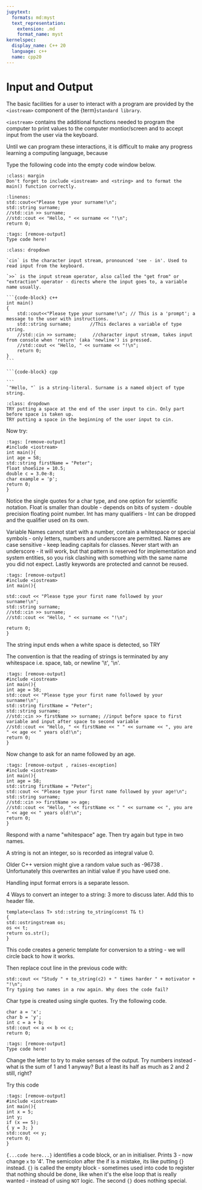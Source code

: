 ```yaml
---
jupytext:
  formats: md:myst
  text_representation:
    extension: .md
    format_name: myst
kernelspec:
  display_name: C++ 20
  language: c++
  name: cpp20
---
```


# Input and Output

The basic facilities for a user to interact with a program are provided by the `<iostream>` component of the {term}`standard library`.

`<iostream>` contains the additional functions needed to program the computer to print values to the computer montior/screen and to accept input from the user via the keyboard.

Until we can program these interactions, it is difficult to make any progress learning a computing language, because 

Type the following code into the empty code window below.

```{tip}
:class: margin
Don't forget to include <iostream> and <string> and to format the main() function correctly.
```

```{code-block} cpp
:linenos: 
std::cout<<"Please type your surname!\n";
std::string surname;
//std::cin >> surname;
//std::cout << "Hello, " << surname << "!\n";
return 0;
```

```{code-cell} c++
:tags: [remove-output]
Type code here!
```




````{admonition} Code Explanation
:class: dropdown

`cin` is the character input stream, pronounced 'see - in'. Used to read input from the keyboard.

`>>` is the input stream operator, also called the "get from" or "extraction" operator - directs where the input goes to, a variable name usually.

```{code-block} c++
int main()
{
	std::cout<<"Please type your surname!\n"; // This is a 'prompt'; a message to the user with instructions.
	std::string surname;       //This declares a variable of type string.
	//std::cin >> surname;		//character input stream, takes input from console when 'return' (aka 'newline') is pressed. 
	//std::cout << "Hello, " << surname << "!\n";
	return 0;
}
```

```{code-block} cpp

```
`"Hello, "` is a string-literal. Surname is a named object of type string.

````
````{exercise}
:class: dropdown
TRY putting a space at the end of the user input to cin. Only part before space is taken up.
TRY putting a space in the beginning of the user input to cin.

````






Now try: 
```{code-cell} c++
:tags: [remove-output]
#include <iostream>
int main(){
int age = 58;
std::string firstName = "Peter";
float shoeSize = 10.5;
double c = 3.0e-8;
char example = 'p';
return 0;
}
```

Notice the single quotes for a char type, and one option for scientific notation.
Float is smaller than double - depends on bits of system - double precision floating point number.
Int has many qualifiers - Int can be dropped and the qualifier used on its own.

Variable Names cannot start with a number, contain a whitespace or special symbols - only letters, numbers and underscore are permitted.
Names are case sensitive - keep leading capitals for classes.
Never start with an underscore - it will work, but that pattern is reserved for implementation and system entities, so you risk clashing with something with the same name you did not expect.
Lastly keywords are protected and cannot be reused.


```{code-cell} c++
:tags: [remove-output]
#include <iostream>
int main(){

std::cout << "Please type your first name followed by your surname!\n"; 
std::string surname; 
//std::cin >> surname;
//std::cout << "Hello, " << surname << "!\n";

return 0;
}
```

The string input ends when a white space is detected, so TRY

The convention is that the reading of strings is terminated by any whitespace i.e. space, tab, or newline '\t', '\n'.

```{code-cell} c++
:tags: [remove-output]
#include <iostream>
int main(){
int age = 58;
std::cout << "Please type your first name followed by your surname!\n"; 
std::string firstName = "Peter";
std::string surname;       
//std::cin >> firstName >> surname; //input before space to first variable and input after space to second variable 
//std::cout << "Hello, " << firstName << " " << surname << ", you are " << age << " years old!\n";
return 0;
}
```

Now change to ask for an name followed by an age.

```{code-cell} c++
:tags: [remove-output , raises-exception]
#include <iostream>
int main(){
int age = 58;
std::string firstName = "Peter";
std::cout << "Please type your first name followed by your age!\n"; 
std::string surname; 
//std::cin >> firstName >> age; 
//std::cout << "Hello, " << firstName << " " << surname << ", you are " << age << " years old!\n";
return 0;
}
```


Respond with a name "whitespace" age. Then try again but type in two names.

A string is not an integer, so is recorded as integral value 0. 

Older C++ version might give a random value such as -96738 . Unfortunately this overwrites an initial value if you have used one.

Handling input format errors is a separate lesson.

4 Ways to convert an integer to a string: 3 more to discuss later.
Add this to header file.

```{code-block} c++
template<class T> std::string to_string(const T& t)
{
std::ostringstream os;
os << t;
return os.str();
}
```
This code creates a generic template for conversion to a string - we will circle back to how it works.

Then replace cout line in the previous code with:

```{code-block} c++
std::cout << "Study " + to_string(c2) + " times harder " + motivator + "!\n";
Try typing two names in a row again. Why does the code fail?
```


Char type is created using single quotes.
Try the following code.
```{code-cell} c++
char a = 'x';
char b = 'y';
int c = a + b;
std::cout << a << b << c;
return 0;
```
```{code-cell} c++
:tags: [remove-output]
Type code here!
```

Change the letter to try to make senses of the output.
Try numbers instead - what is the sum of 1 and 1 anyway?
But a least its half as much as 2 and 2 still, right?

Try this code
```{code-cell} c++
:tags: [remove-output]
#include <iostream>
int main(){
int x = 5;
int y;
if (x == 5);
{ y = 3; }
std::cout << y;
return 0;
}
```




`{...code here...}` identifies a code block, or an in initialiser.
Prints 3 - now change `x` to '4'. The semicolon after the if is a mistake, its like putting {} instead. 
`{}` is called the empty block - sometimes used into code to register that nothing should be done, like when it's the else loop that is really wanted - instead of using `NOT` logic.
The second `{}` does nothing special.
